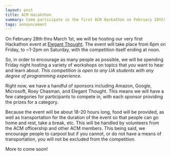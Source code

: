```yaml
---
layout: post
title: ACM Hacakthon
summary: Come participate in the first ACM Hackathon on February 28th!
tags: announcement
---
```


On February 28th thru March 1st, we will be hosting our very first Hackathon
event at [Elegant Thought](http://www.elegantthought.com/).  The event will
take place from 6pm on Friday, to ~1-2pm on Saturday, with the competition
itself ending at noon.

So, in order to encourage as many people as possible, we will be spending
Friday night hosting a variety of workshops on topics that *you* want to hear
and learn about.  *This competition is open to any UA students with any degree
of programming experience*.

Right now, we have a handful of sponsors including Amazon, Google, Microsoft,
Roey Chasman, and Elegant Thought.  This means we will have a few categories
for participants to compete in, with each sponsor providing the prizes for a
category.

Because the event will be about 18-20 hours long, food will be provided, as
well as transportation for the duration of the event so that people can go home
and rest, take a break, etc.  This will be handled by volunteers from the ACM
officership and other ACM members.  This being said, we encourage people to
carpool but if you cannot, or do not have a means of transportation, you will
not be excluded from the competition.

More to come soon!
